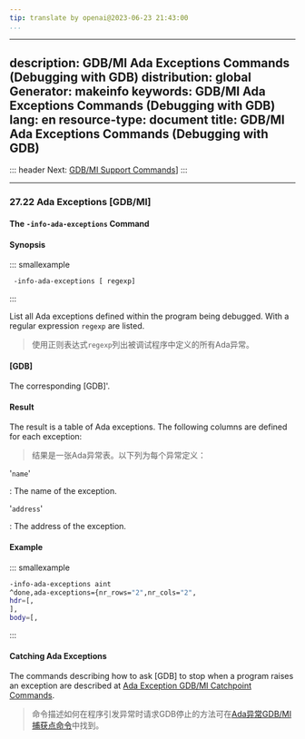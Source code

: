 ```yaml
---
tip: translate by openai@2023-06-23 21:43:00
...
```

---
description: GDB/MI Ada Exceptions Commands (Debugging with GDB)
distribution: global
Generator: makeinfo
keywords: GDB/MI Ada Exceptions Commands (Debugging with GDB)
lang: en
resource-type: document
title: GDB/MI Ada Exceptions Commands (Debugging with GDB)
---
::: header
Next: [GDB/MI Support Commands](GDB_002fMI-Support-Commands.html#GDB_002fMI-Support-Commands)]
:::

---

### 27.22 Ada Exceptions [GDB/MI]

#### The `-info-ada-exceptions` Command

#### Synopsis

::: smallexample

```bash
 -info-ada-exceptions [ regexp]
```

:::


List all Ada exceptions defined within the program being debugged. With a regular expression `regexp` are listed.

> 使用正则表达式`regexp`列出被调试程序中定义的所有Ada异常。

#### [GDB]

The corresponding [GDB]'.

#### Result


The result is a table of Ada exceptions. The following columns are defined for each exception:

> 结果是一张Ada异常表。以下列为每个异常定义：

'`name`'

:   The name of the exception.

'`address`'

:   The address of the exception.

#### Example

::: smallexample

```bash
-info-ada-exceptions aint
^done,ada-exceptions={nr_rows="2",nr_cols="2",
hdr=[,
],
body=[,

```

:::

#### Catching Ada Exceptions


The commands describing how to ask [GDB] to stop when a program raises an exception are described at [Ada Exception GDB/MI Catchpoint Commands](Ada-Exception-GDB_002fMI-Catchpoint-Commands.html#Ada-Exception-GDB_002fMI-Catchpoint-Commands).

> 命令描述如何在程序引发异常时请求GDB停止的方法可在[Ada异常GDB/MI捕获点命令](Ada-Exception-GDB_002fMI-Catchpoint-Commands.html#Ada-Exception-GDB_002fMI-Catchpoint-Commands)中找到。
